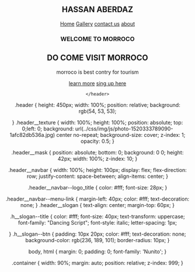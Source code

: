 <!DOCTYPE html>
<html lang="en">
<head>
    <meta charset="UTF-8">
    <meta name="viewport" content="width=, initial-scale=1.0">
    <title> HASSAN ABERDAZ </title>
    <link rel="stylesheet" href="style.css">
    <link rel="stylesheet" href="https://cdnjs.cloudflare.com/ajax/libs/animate.css/3.7.2/animate.min.css">
</head>
<body>
    <header>

<nav>
    <div class="logo"> <h1 class="animated infinite heartBeat delay-2s"> HASSAN ABERDAZ </h1></div>
    <div class="menu">
        <a href="https://www.youtube.com/">Home</a>
        <a href=""> Gallery</a>
        <a href="#">contact us</a>
        <a href="">about</a>
    </div>
</nav>
    <main>
        <section>
            <h3> WELCOME TO MORROCO </h3>
            <h1> DO COME VISIT MORROCO <span class="change_content"> </span></h1>
            <p>morroco is best contry for tourism </p>
            <a href="https://fr.wikipedia.org/wiki/Massa_(Maroc)" class="btnone"> learn more</a>
            <a href="#" class="btntwo"> sing up here </a>
        </section>
    </main>

    </header>
</body>
</html>
.header {
    height: 450px;
    width: 100%;
    position: relative;
    background: rgb(54, 53, 53);
    
}
.header__texture {
    width: 100%;
    height: 100%;
    position: absolute;
    top: 0;left: 0;
    background: url(../css/img/js/photo-1520333789090-1afc82db536a.jpg) center no-repeat;
    background-size: cover;
    z-index: 1;
    opacity: 0.5;
}

.header__mask {
    position: absolute;
    bottom: 0;
    background: 0 0;
    height: 42px;
    width: 100%;
    z-index: 10;
}


.header__navbar {
    width: 100%;
    height: 100px;
    display: flex;
    flex-direction: row;
    justify-content: space-between;
    align-items: center;
}

.header__navbar--logo_title {
    color: #fff;
    font-size: 28px;
}

.header__navbar--menu-link {
    margin-left: 40px;
    color: #fff;
    text-decoration: none;
}
.header__slogan {
    text-align: center;
    margin-top: 60px;
}

.h__slogan--title {
    color: #fff;
    font-size: 40px;
    text-transform: uppercase;
    font-family: "Dancing Script";
    font-style: italic;
    letter-spacing: 1px;

}
.h__slogan--btn {
    padding: 10px 20px;
    color: #fff;
    text-decoration: none;
    background-color: rgb(236, 189, 101);
    border-radius: 10px;
}

body, html {
    margin: 0;
    padding: 0;
    font-family: 'Nunito';
}

.container {
    width: 90%;
    margin: auto;
    position: relative;
    z-index: 999;
}

